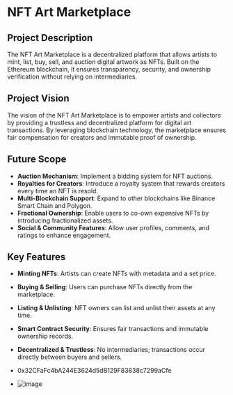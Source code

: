 # NFT Art Marketplace

## Project Description
The NFT Art Marketplace is a decentralized platform that allows artists to mint, list, buy, sell, and auction digital artwork as NFTs. Built on the Ethereum blockchain, it ensures transparency, security, and ownership verification without relying on intermediaries.

## Project Vision
The vision of the NFT Art Marketplace is to empower artists and collectors by providing a trustless and decentralized platform for digital art transactions. By leveraging blockchain technology, the marketplace ensures fair compensation for creators and immutable proof of ownership.

## Future Scope
- **Auction Mechanism**: Implement a bidding system for NFT auctions.
- **Royalties for Creators**: Introduce a royalty system that rewards creators every time an NFT is resold.
- **Multi-Blockchain Support**: Expand to other blockchains like Binance Smart Chain and Polygon.
- **Fractional Ownership**: Enable users to co-own expensive NFTs by introducing fractionalized assets.
- **Social & Community Features**: Allow user profiles, comments, and ratings to enhance engagement.

## Key Features
- **Minting NFTs**: Artists can create NFTs with metadata and a set price.
- **Buying & Selling**: Users can purchase NFTs directly from the marketplace.
- **Listing & Unlisting**: NFT owners can list and unlist their assets at any time.
- **Smart Contract Security**: Ensures fair transactions and immutable ownership records.
- **Decentralized & Trustless**: No intermediaries; transactions occur directly between buyers and sellers.

- 0x32CFaFc4bA244E3624d5dB129F83838c7299aCfe
- ![image](https://github.com/user-attachments/assets/8fb33f01-fec0-4292-8bb1-90a2b5c51b89)


